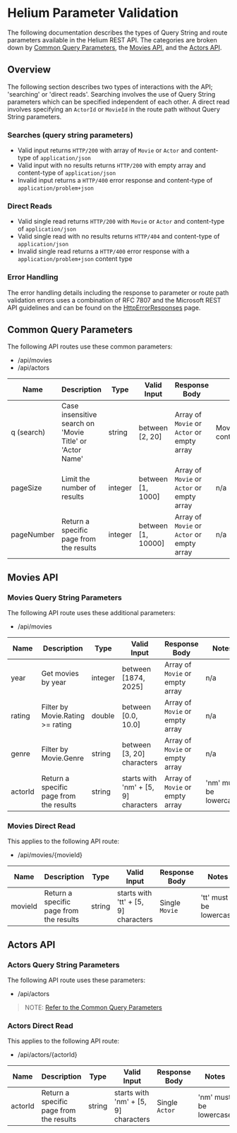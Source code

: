 # Helium Parameter Validation

The following documentation describes the types of Query String and route parameters available in the Helium REST API. The categories are broken down by [Common Query Parameters](##Common-Query-Parameters), the [Movies API](##Movies-API), and the [Actors API](##Actors-API).

## Overview

The following section describes two types of interactions with the API; 'searching' or 'direct reads'. Searching involves the use of Query String parameters which can be specified independent of each other. A direct read involves specifying an `ActorId` or `MovieId` in the route path without Query String parameters.

### Searches (query string parameters)

- Valid input returns `HTTP/200` with array of `Movie` or `Actor` and content-type of `application/json`
- Valid input with no results returns `HTTP/200` with empty array and content-type of `application/json`
- Invalid input returns a `HTTP/400` error response and content-type of `application/problem+json`

### Direct Reads

- Valid single read returns `HTTP/200` with `Movie` or `Actor` and content-type of `application/json`
- Valid single read with no results returns `HTTP/404` and content-type of `application/json`
- Invalid single read returns a `HTTP/400` error response with a `application/problem+json` content type

### Error Handling

The error handling details including the response to parameter or route path validation errors uses a combination of RFC 7807 and the Microsoft REST API guidelines and can be found on the [HttpErrorResponses](HttpErrorResponses.md) page.

## Common Query Parameters

The following API routes use these common parameters:

- /api/movies
- /api/actors

|   Name        |  Description                                                |  Type    |  Valid Input         |  Response Body                                |  Notes                               |
|   ----        |  -----------                                                |  ----    |  -----------         |  -------------                                |  ------                              |
|   q (search)  |  Case insensitive search on 'Movie Title' or 'Actor Name'   |  string  |  between [2, 20]     |  Array of `Movie` or `Actor` or empty array   |  Movie.Title/Actor.Name contains q   |
|   pageSize    |  Limit the number of results                                |  integer |  between [1, 1000]   |  Array of `Movie` or `Actor` or empty array   |  n/a                                 |
|   pageNumber  |  Return a specific page from the results                    |  integer |  between [1, 10000]  |  Array of `Movie` or `Actor` or empty array   |  n/a                                 |

## Movies API

### Movies Query String Parameters

The following API route uses these additional parameters:

- /api/movies

|   Name     |  Description                                |  Type    |  Valid Input                           |  Response Body                     |  Notes                  |
|   ----     |  -----------                                |  ----    |  -----------                           |  -------------                     |  -----                  |
|   year     |  Get movies by year                         |  integer |  between [1874, 2025]       |  Array of `Movie` or empty array   |  n/a                    |
|   rating   |  Filter by Movie.Rating >= rating           |  double  |  between [0.0, 10.0]                   |  Array of `Movie` or empty array   |  n/a                    |
|   genre    |  Filter by Movie.Genre                      |  string  |  between [3, 20] characters            |  Array of `Movie` or empty array   |  n/a                    |
|   actorId  |  Return a specific page from the results    |  string  |  starts with 'nm' + [5, 9] characters  |  Array of `Movie` or empty array   |  'nm' must be lowercase |

### Movies Direct Read

This applies to the following API route:

- /api/movies/{movieId}

|   Name     |  Description                                |  Type    |  Valid Input                           |  Response Body     |  Notes                  |
|   ----     |  -----------                                |  ----    |  -----------                           |  -------------     |  -----                  |
|   movieId  |  Return a specific page from the results    |  string  |  starts with 'tt' + [5, 9] characters  |  Single `Movie`    |  'tt' must be lowercase |

## Actors API

### Actors Query String Parameters

The following API route uses these parameters:

- /api/actors

> NOTE: [Refer to the Common Query Parameters](#Common-Query-Parameters)

### Actors Direct Read

This applies to the following API route:

- /api/actors/{actorId}

|   Name     |  Description                                |  Type    |  Valid Input                           |  Response Body    |  Notes                   |
|   ----     |  -----------                                |  ----    |  -----------                           |  -------------    |  -----                   |
|   actorId  |  Return a specific page from the results    |  string  |  starts with 'nm' + [5, 9] characters  |  Single `Actor`   |  'nm' must be lowercase  |
